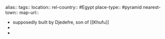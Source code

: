 alias::
tags::
location::
rel-country:: #Egypt
place-type:: #pyramid
nearest-town::
map-url::

- supposedly built by Djedefre, son of [[Khufu]]
-
-
